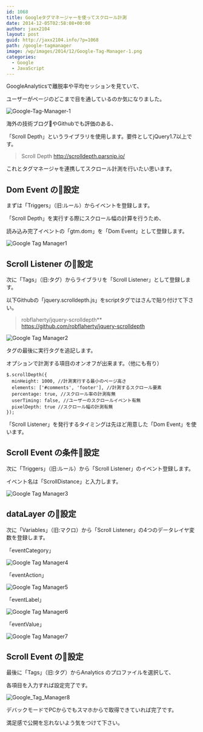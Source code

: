 ```yaml
---
id: 1068
title: Googleタグマネージャーを使ってスクロール計測
date: 2014-12-05T02:58:08+00:00
author: jaxx2104
layout: post
guid: http://jaxx2104.info/?p=1068
path: /google-tagmanager
image: /wp/images/2014/12/Google-Tag-Manager-1.png
categories:
  - Google
  - JavaScript
---
```

GoogleAnalyticsで離脱率や平均セッションを見ていて、

ユーザーがページのどこまで目を通しているのか気になりました。

<img src="/images/2014/12/Google-Tag-Manager-1.png" alt="Google-Tag-Manager-1" class="img-rounded img-responsive aligncenter size-full wp-image-1072" />

海外の技術ブログやGithubでも評価のある、

「Scroll Depth」というライブラリを使用します。要件としてjQuery1.7以上です。

<!--more-->

> Scroll Depth
> http://scrolldepth.parsnip.io/

これとタグマネージャを連携してスクロール計測を行いたい思います。



## Dom Event の設定

まずは「Triggers」（旧:ルール）からイベントを登録します。

「Scroll Depth」を実行する際にスクロール幅の計算を行うため、

読み込み完了イベントの「gtm.dom」を「Dom Event」として登録します。

<img src="/images/2014/12/Google-Tag-Manager1-800x419.png" alt="Google Tag Manager1" class="img-rounded img-responsive aligncenter size-large wp-image-1079" srcset="/images/2014/12/Google-Tag-Manager1-800x419.png 800w, /images/2014/12/Google-Tag-Manager1-572x300.png 572w, /images/2014/12/Google-Tag-Manager1.png 967w" sizes="(max-width: 800px) 100vw, 800px" />

## Scroll Listener の設定

次に「Tags」（旧:タグ）からライブラリを「Scroll Listener」として登録します。

以下Githubの「jquery.scrolldepth.js」をscriptタグではさんで貼り付けて下さい。

> robflaherty/jquery-scrolldepth**
> https://github.com/robflaherty/jquery-scrolldepth

<img src="/images/2014/12/Google-Tag-Manager2-800x733.png" alt="Google Tag Manager2" class="img-rounded img-responsive aligncenter size-large wp-image-1087" srcset="/images/2014/12/Google-Tag-Manager2-800x733.png 800w, /images/2014/12/Google-Tag-Manager2-600x549.png 600w, /images/2014/12/Google-Tag-Manager2.png 969w" sizes="(max-width: 800px) 100vw, 800px" />

タグの最後に実行タグを追記します。

オプションで計測する項目のオンオフが出来ます。（他にも有り）

```
$.scrollDepth({
  minHeight: 1000, //計測実行する最小のページ高さ
  elements: ['#comments', 'footer'], //計測するスクロール要素
  percentage: true, //スクロール率の計測有無
  userTiming: false, //ユーザーのスクロールイベント有無
  pixelDepth: true //スクロール幅の計測有無
});
```

「Scroll Listener」を発行するタイミングは先ほど用意した「Dom Event」を使います。

## Scroll Event の条件設定

次に「Triggers」（旧:ルール）から「Scroll Listener」のイベント登録します。

イベント名は「ScrollDistance」と入力します。

<img src="/images/2014/12/Google-Tag-Manager3-800x418.png" alt="Google Tag Manager3" class="img-rounded img-responsive aligncenter size-large wp-image-1092" srcset="/images/2014/12/Google-Tag-Manager3-800x418.png 800w, /images/2014/12/Google-Tag-Manager3-600x313.png 600w, /images/2014/12/Google-Tag-Manager3.png 968w" sizes="(max-width: 800px) 100vw, 800px" />

## dataLayer の設定

次に「Variables」（旧:マクロ）から「Scroll Listener」の4つのデータレイヤ変数を登録します。

「eventCategory」

<img src="/images/2014/12/Google-Tag-Manager4-800x514.png" alt="Google Tag Manager4" class="img-rounded img-responsive aligncenter size-large wp-image-1093" srcset="/images/2014/12/Google-Tag-Manager4-800x514.png 800w, /images/2014/12/Google-Tag-Manager4-600x386.png 600w, /images/2014/12/Google-Tag-Manager4.png 971w" sizes="(max-width: 800px) 100vw, 800px" />

「eventAction」

<img src="/images/2014/12/Google-Tag-Manager5-800x514.png" alt="Google Tag Manager5" class="img-rounded img-responsive aligncenter size-large wp-image-1094" srcset="/images/2014/12/Google-Tag-Manager5-800x514.png 800w, /images/2014/12/Google-Tag-Manager5-600x385.png 600w, /images/2014/12/Google-Tag-Manager5.png 970w" sizes="(max-width: 800px) 100vw, 800px" />

「eventLabel」

<img src="/images/2014/12/Google-Tag-Manager6-800x515.png" alt="Google Tag Manager6" class="img-rounded img-responsive aligncenter size-large wp-image-1095" srcset="/images/2014/12/Google-Tag-Manager6-800x515.png 800w, /images/2014/12/Google-Tag-Manager6-600x386.png 600w, /images/2014/12/Google-Tag-Manager6.png 968w" sizes="(max-width: 800px) 100vw, 800px" />

「eventValue」

<img src="/images/2014/12/Google-Tag-Manager7-800x513.png" alt="Google Tag Manager7" class="img-rounded img-responsive aligncenter size-large wp-image-1097" srcset="/images/2014/12/Google-Tag-Manager7-800x513.png 800w, /images/2014/12/Google-Tag-Manager7-600x385.png 600w, /images/2014/12/Google-Tag-Manager7.png 969w" sizes="(max-width: 800px) 100vw, 800px" />

## Scroll Event の設定

最後に「Tags」（旧:タグ）からAnalytics のプロファイルを選択して、

各項目を入力すれば設定完了です。

<img src="/images/2014/12/Google_Tag_Manager8-800x1093.png" alt="Google_Tag_Manager8" class="img-rounded img-responsive aligncenter size-large wp-image-1100" srcset="/images/2014/12/Google_Tag_Manager8-800x1093.png 800w, /images/2014/12/Google_Tag_Manager8-600x819.png 600w, /images/2014/12/Google_Tag_Manager8.png 969w" sizes="(max-width: 800px) 100vw, 800px" />

デバックモードでPCからでもスマホからで取得できていれば完了です。

満足感で公開を忘れないよう気をつけて下さい。
